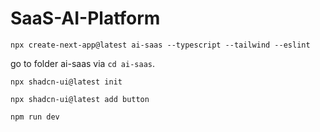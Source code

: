# SaaS-AI-Platform
```
npx create-next-app@latest ai-saas --typescript --tailwind --eslint
```
go to folder ai-saas via `cd ai-saas`.
```
npx shadcn-ui@latest init
```
```
npx shadcn-ui@latest add button
```
```
npm run dev
```

